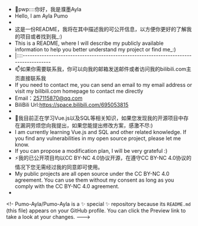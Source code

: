 - 👋pwp::::你好，我是濮墨Ayla
- Hello, I am Ayla Pumo
- 
- 这是一份README，我将在其中描述我的可公开信息，以方便你更好的了解我的项目或者找到我_:)
- This is a README, where I will describe my publicly available information to help you better understand my project or find me_:)
- |::::--------------------------------------------------------------------------------------
- 📫如果你需要联系我，你可以向我的邮箱发送邮件或者访问我的bilibili.com主页直接联系我
- If you need to contact me, you can send an email to my email address or visit my bilibili.com homepage to contact me directly
- Email：257115870@qq.com
- BiliBili Url:https://space.bilibili.com/695053815
- 
- 🌱我目前正在学习Vue.js以及SQL等相关知识，如果您发现我的开源项目中存在漏洞劳烦您向我提出，如果您能提出修改方案，感激不尽:)
- I am currently learning Vue.js and SQL and other related knowledge. If you find any vulnerabilities in my open source project, please let me know.
- If you can propose a modification plan, I will be very grateful :)
- ⚡我的已公开项目均以CC BY-NC 4.0协议开源，在遵守CC BY-NC 4.0协议的情况下您无需经过我的同意即可使用。
- My public projects are all open source under the CC BY-NC 4.0 agreement. You can use them without my consent as long as you comply with the CC BY-NC 4.0 agreement.
- 
<!-
Pumo-Ayla/Pumo-Ayla is a ✨ special ✨ repository because its `README.md` (this file) appears on your GitHub profile.
You can click the Preview link to take a look at your changes.
--->
